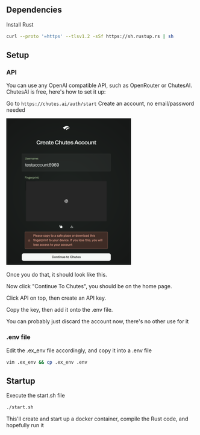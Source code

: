 ## Dependencies
Install Rust  
```sh
curl --proto '=https' --tlsv1.2 -sSf https://sh.rustup.rs | sh
```

## Setup

### API
You can use any OpenAI compatible API, such as OpenRouter or ChutesAI.
ChutesAI is free, here's how to set it up:

Go to ```https://chutes.ai/auth/start```
Create an account, no email/password needed

![Account Creation Example](images/1.png)

Once you do that, it should look like this.

Now click "Continue To Chutes", you should be on the home page.

Click API on top, then create an API key.

Copy the key, then add it onto the .env file.

You can probably just discard the account now, there's no other use for it

### .env file
Edit the .ex_env file accordingly, and copy it into a .env file  
```sh
vim .ex_env && cp .ex_env .env
```

## Startup
Execute the start.sh file  
```sh
./start.sh
```  
This'll create and start up a docker container, compile the Rust code, and hopefully run it
